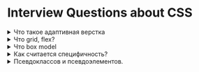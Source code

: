 # Interview Questions about CSS

<details>
<summary>Что такое адаптивная верстка</summary>

создание разных layout'ов сайта в зависимости от размеров экрана

отдельная верстка под каждый viewport

</details>

<details>
<summary>Что grid, flex?</summary>

grid - двумерный layout
flex - одномерный layout либо столбец, либо строка

</details>

<details>
<summary>
    Что box model
</summary>

Модель, описывающая размеры элементы
margin, padding, width, height, border

```css
box-sizing: border-box;
```

включает margin, padding в размеры элемента, убавляя его width, height

</details>

<details>
<summary>
Как считается специфичность?
</summary>

\- = 0
div = h1 = p = 1
.message = :hover = :active = 10
#message = 100
inline styles = 1000
important = 1000

-   нижние декларации важне
-   !important

```css
box-sizing: border-box;
```

включает margin, padding в размеры элемента, убавляя его width, height

</details>

<details>
<summary>
Псевдоклассов и псевдоэлементов.
</summary>

псевдоклассы:

-   hover
-   active
-   focus
-   placeholder-shown
-   и др

псевдоэлементов только 2:

-   before
-   after

</details>
